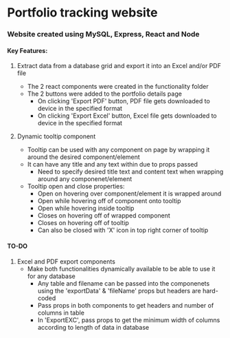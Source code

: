 # Portfolio tracking website

### Website created using MySQL, Express, React and Node

#### Key Features: 
1. Extract data from a database grid and export it into an Excel and/or PDF file
   * The 2 react components were created in the functionality folder
   * The 2 buttons were added to the portfolio details page
     * On clicking 'Export PDF' button, PDF file gets downloaded to device in the specified format
     * On clicking 'Export Excel' button, Excel file gets downloaded to device in the specified format

2. Dynamic tooltip component
   * Tooltip can be used with any component on page by wrapping it around the desired component/element
   * It can have any title and any text within due to props passed
     * Need to specify desired title text and content text when wrapping around any componenet/element
   * Tooltip open and close properties:
     * Open on hovering over component/element it is wrapped around
     * Open while hovering off of component onto tooltip
     * Open while hovering inside tooltip
     * Closes on hovering off of wrapped component
     * Closes on hovering off of tooltip
     * Can also be closed with 'X' icon in top right corner of tooltip

#### TO-DO
1. Excel and PDF export components
   * Make both functionalities dynamically available to be able to use it for any database
     * Any table and filename can be passed into the componenets using the 'exportData' & 'fileName' props but headers are hard-coded
     * Pass props in both components to get headers and number of columns in table
     * In 'ExportEXC', pass props to get the minimum width of columns according to length of data in database
